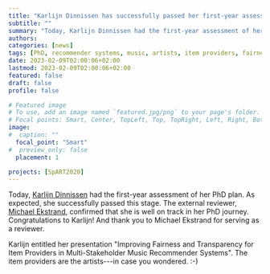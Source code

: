 ```yaml
---
title: "Karlijn Dinnissen has successfully passed her first-year assessment"
subtitle: ""
summary: "Today, Karlijn Dinnissen had the first-year assessment of her PhD, which she---as expected---successfully passed."
authors: 
categories: [news]
tags: [PhD, recommender systems, music, artists, item providers, fairness]
date: 2023-02-09T02:00:06+02:00
lastmod: 2023-02-09T02:00:06+02:00
featured: false
draft: false
profile: false

# Featured image
# To use, add an image named `featured.jpg/png` to your page's folder.
# Focal points: Smart, Center, TopLeft, Top, TopRight, Left, Right, BottomLeft, Bottom, BottomRight.
image:
#  caption: ""
  focal_point: "Smart"
#  preview_only: false
  placement: 1

projects: [SpART2020]
---
```


Today, [Karlijn Dinnissen](https://karlijnd.github.io) had the first-year assessment of her PhD plan. As expected, she successfully passed this stage. The external reviewer, [Michael Ekstrand](https://md.ekstrandom.net), confirmed that she is well on track in her PhD journey. Congratulations to Karlijn! And thank you to Michael Ekstrand for serving as a reviewer.

Karlijn entitled her presentation "Improving Fairness and Transparency for Item Providers in Multi-Stakeholder Music Recommender Systems". The item providers are the artists---in case you wondered. :-)

